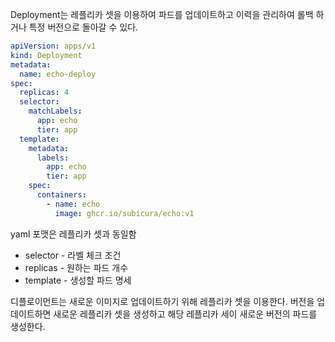 Deployment는 레플리카 셋을 이용하여 파드를 업데이트하고 이력을 관리하여 롤백 하거나 특정 버전으로 돌아갈 수 있다.

```yaml
apiVersion: apps/v1
kind: Deployment
metadata:
  name: echo-deploy
spec:
  replicas: 4
  selector:
    matchLabels:
      app: echo
      tier: app
  template:
    metadata:
      labels:
        app: echo
        tier: app
    spec:
      containers:
        - name: echo
          image: ghcr.io/subicura/echo:v1
```

yaml 포맷은 레플리카 셋과 동일함

- selector - 라벨 체크 조건
- replicas - 원하는 파드 개수
- template - 생성할 파드 명세

디플로이먼트는 새로운 이미지로 업데이트하기 위해 레플리카 셋을 이용한다. 버전을 업데이트하면 새로운 레플리카 셋을 생성하고 해당 레플리카 세이 새로운 버전의 파드를 생성한다.
